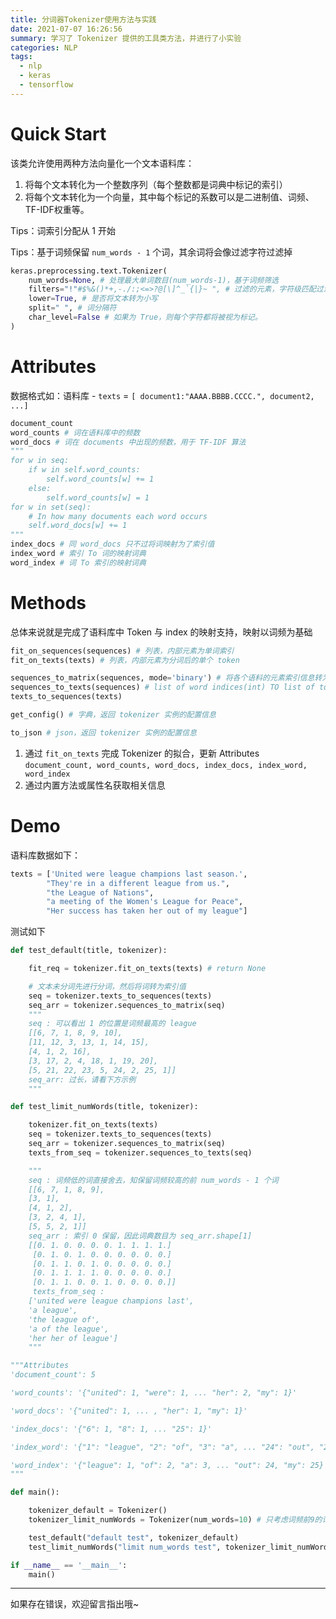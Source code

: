 ```yaml
---
title: 分词器Tokenizer使用方法与实践
date: 2021-07-07 16:26:56
summary: 学习了 Tokenizer 提供的工具类方法，并进行了小实验
categories: NLP
tags:
  - nlp
  - keras
  - tensorflow
---
```

# Quick Start

该类允许使用两种方法向量化一个文本语料库：

1. 将每个文本转化为一个整数序列（每个整数都是词典中标记的索引）
2. 将每个文本转化为一个向量，其中每个标记的系数可以是二进制值、词频、TF-IDF权重等。

Tips：词索引分配从 1 开始

Tips：基于词频保留 `num_words - 1` 个词，其余词将会像过滤字符过滤掉

```python
keras.preprocessing.text.Tokenizer(
    num_words=None, # 处理最大单词数目(num_words-1)，基于词频筛选
    filters="!"#$%&()*+,-./:;<=>?@[\]^_`{|}~ ", # 过滤的元素，字符级匹配过滤
    lower=True, # 是否将文本转为小写
    split=" ", # 词分隔符
    char_level=False # 如果为 True，则每个字符都将被视为标记。
)
```

# Attributes

数据格式如：语料库 - `texts` = `[ document1:"AAAA.BBBB.CCCC.", document2, ...]`

```python
document_count
word_counts # 词在语料库中的频数
word_docs # 词在 documents 中出现的频数，用于 TF-IDF 算法
"""
for w in seq:
	if w in self.word_counts:
		self.word_counts[w] += 1
    else:
		self.word_counts[w] = 1
for w in set(seq):
	# In how many documents each word occurs
	self.word_docs[w] += 1
"""
index_docs # 同 word_docs 只不过将词映射为了索引值
index_word # 索引 To 词的映射词典
word_index # 词 To 索引的映射词典
```

# Methods

总体来说就是完成了语料库中 Token 与 index 的映射支持，映射以词频为基础

```python
fit_on_sequences(sequences) # 列表，内部元素为单词索引
fit_on_texts(texts) # 列表，内部元素为分词后的单个 token

sequences_to_matrix(sequences, mode='binary') # 将各个语料的元素索引信息转为 numpy 矩阵 - 通常用于构建数据集
sequences_to_texts(sequences) # list of word indices(int) TO list of tokens(string)
texts_to_sequences(texts)

get_config() # 字典，返回 tokenizer 实例的配置信息

to_json # json，返回 tokenizer 实例的配置信息
```

1. 通过 `fit_on_texts` 完成 Tokenizer 的拟合，更新 Attributes `document_count, word_counts, word_docs, index_docs, index_word, word_index`
2. 通过内置方法或属性名获取相关信息

# Demo

语料库数据如下：

```python
texts = ['United were league champions last season.',
        "They're in a different league from us.",
        "the League of Nations",
        "a meeting of the Women's League for Peace",
        "Her success has taken her out of my league"]
```

测试如下

```python
def test_default(title, tokenizer):

    fit_req = tokenizer.fit_on_texts(texts) # return None

    # 文本未分词先进行分词，然后将词转为索引值
    seq = tokenizer.texts_to_sequences(texts)
    seq_arr = tokenizer.sequences_to_matrix(seq)
    """
    seq : 可以看出 1 的位置是词频最高的 league
    [[6, 7, 1, 8, 9, 10],
    [11, 12, 3, 13, 1, 14, 15],
    [4, 1, 2, 16],
    [3, 17, 2, 4, 18, 1, 19, 20],
    [5, 21, 22, 23, 5, 24, 2, 25, 1]]
    seq_arr: 过长，请看下方示例
	"""

def test_limit_numWords(title, tokenizer):

    tokenizer.fit_on_texts(texts)
    seq = tokenizer.texts_to_sequences(texts)
	seq_arr = tokenizer.sequences_to_matrix(seq)
    texts_from_seq = tokenizer.sequences_to_texts(seq)

    """
    seq : 词频低的词直接舍去，知保留词频较高的前 num_words - 1 个词
	[[6, 7, 1, 8, 9], 
	[3, 1], 
	[4, 1, 2], 
	[3, 2, 4, 1], 
	[5, 5, 2, 1]]
    seq_arr : 索引 0 保留，因此词典数目为 seq_arr.shape[1]
    [[0. 1. 0. 0. 0. 0. 1. 1. 1. 1.]
     [0. 1. 0. 1. 0. 0. 0. 0. 0. 0.]
     [0. 1. 1. 0. 1. 0. 0. 0. 0. 0.]
     [0. 1. 1. 1. 1. 0. 0. 0. 0. 0.]
     [0. 1. 1. 0. 0. 1. 0. 0. 0. 0.]]
     texts_from_seq :
 	['united were league champions last',
 	'a league',
 	'the league of',
 	'a of the league',
 	'her her of league']
    """

"""Attributes
'document_count': 5

'word_counts': '{"united": 1, "were": 1, ... "her": 2, "my": 1}'

'word_docs': '{"united": 1, ... , "her": 1, "my": 1}'

'index_docs': '{"6": 1, "8": 1, ... "25": 1}'

'index_word': '{"1": "league", "2": "of", "3": "a", ... "24": "out", "25": "my"}'

'word_index': '{"league": 1, "of": 2, "a": 3, ... "out": 24, "my": 25}'
"""

def main():

    tokenizer_default = Tokenizer()
    tokenizer_limit_numWords = Tokenizer(num_words=10) # 只考虑词频前9的词

    test_default("default test", tokenizer_default)
    test_limit_numWords("limit num_words test", tokenizer_limit_numWords)

if __name__ == '__main__':
    main()
```

---

如果存在错误，欢迎留言指出哦~

